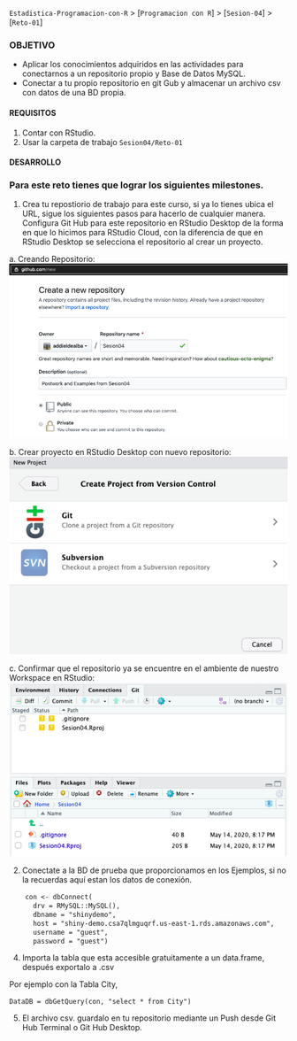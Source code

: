 `Estadistica-Programacion-con-R` > [`Programacion con R`] > [`Sesion-04`] > [`Reto-01`] 

### OBJETIVO
- Aplicar los conocimientos adquiridos en las actividades para conectarnos a un repositorio propio y Base de Datos MySQL.
- Conectar a tu propio repositorio en git Gub y almacenar un archivo csv con datos de una BD propia.

#### REQUISITOS
1. Contar con RStudio.
1. Usar la carpeta de trabajo `Sesion04/Reto-01`

#### DESARROLLO

### Para este reto tienes que lograr los siguientes milestones.

1. Crea tu repostiorio de trabajo para este curso, si ya lo tienes ubica el URL, sigue los siguientes pasos para hacerlo de cualquier manera. Configura Git Hub para este repositorio en RStudio Desktop de la forma en que lo hicimos para RStudio Cloud, con la diferencia de que en RStudio Desktop se selecciona el repositorio al crear un proyecto.

a. Creando Repositorio:
![Image](../images/creategithubrepo.png)

b. Crear proyecto en RStudio Desktop con nuevo repositorio:
![Image](../images/createprojectfrommgit.png)

c. Confirmar que el repositorio ya se encuentre en el ambiente de nuestro Workspace en RStudio:
![Image](../images/gitrepoenvironment.png)

2. Conectate a la BD de prueba que proporcionamos en los Ejemplos, si no la recuerdas aquí estan los datos de conexión.

```{r}
    con <- dbConnect(
      drv = RMySQL::MySQL(),
      dbname = "shinydemo",
      host = "shiny-demo.csa7qlmguqrf.us-east-1.rds.amazonaws.com",
      username = "guest",
      password = "guest")
```
4. Importa la tabla que esta accesible gratuitamente a un data.frame, después exportalo a .csv

Por ejemplo con la Tabla City,

```{r}
DataDB = dbGetQuery(con, "select * from City")
```

5. El archivo csv. guardalo en tu repositorio mediante un Push desde Git Hub Terminal o Git Hub Desktop.
       
